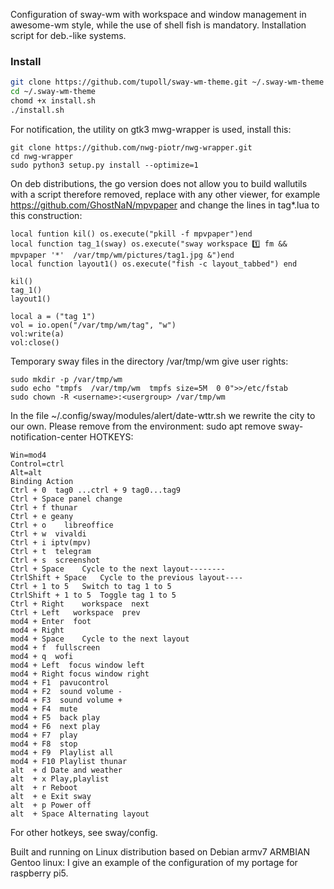 Configuration of sway-wm with workspace and window management in awesome-wm style,
 while the use of shell fish is mandatory.
Installation script for deb.-like systems.
### Install

```bash
git clone https://github.com/tupoll/sway-wm-theme.git ~/.sway-wm-theme
cd ~/.sway-wm-theme
chomd +x install.sh
./install.sh
```
For notification, the utility on gtk3 mwg-wrapper is used, install this:

```
git clone https://github.com/nwg-piotr/nwg-wrapper.git
cd nwg-wrapper
sudo python3 setup.py install --optimize=1
```

On deb distributions, the go version does not allow you to build wallutils with a script
therefore removed, replace with any other viewer, for example
https://github.com/GhostNaN/mpvpaper
and change the lines in tag*.lua to this construction:
```
local funtion kil() os.execute("pkill -f mpvpaper")end
local function tag_1(sway) os.execute("sway workspace 1️⃣ fm && mpvpaper '*'  /var/tmp/wm/pictures/tag1.jpg &")end 
local function layout1() os.execute("fish -c layout_tabbed") end

kil()                                                                                   
tag_1()       
layout1()

local a = ("tag 1")
vol = io.open("/var/tmp/wm/tag", "w")
vol:write(a)
vol:close()
```

Temporary sway files in the directory /var/tmp/wm
give user rights:
```
sudo mkdir -p /var/tmp/wm
sudo echo "tmpfs  /var/tmp/wm  tmpfs size=5M  0 0">>/etc/fstab
sudo chown -R <username>:<usergroup> /var/tmp/wm
```
In the file ~/.config/sway/modules/alert/date-wttr.sh we rewrite the city
to our own.
Please remove from the environment: sudo apt remove sway-notification-center
HOTKEYS:
```
Win=mod4
Control=ctrl
Alt=alt
Binding	Action
Ctrl + 0  tag0 ...ctrl + 9 tag0...tag9 
Ctrl + Space panel change
Ctrl + f thunar
Ctrl + e geany
Ctrl + o	libreoffice
Ctrl + w  vivaldi
Ctrl + i iptv(mpv)
Ctrl + t  telegram
Ctrl + s  screenshot
Ctrl + Space	Cycle to the next layout--------
CtrlShift + Space	Cycle to the previous layout----
Ctrl + 1 to 5	Switch to tag 1 to 5
CtrlShift + 1 to 5	Toggle tag 1 to 5
Ctrl + Right	workspace  next
Ctrl + Left   workspace  prev
mod4 + Enter  foot
mod4 + Right  
mod4 + Space	Cycle to the next layout
mod4 + f  fullscreen
mod4 + q  wofi
mod4 + Left  focus window left
mod4 + Right focus window right
mod4 + F1  pavucontrol
mod4 + F2  sound volume -
mod4 + F3  sound volume +
mod4 + F4  mute
mod4 + F5  back play
mod4 + F6  next play
mod4 + F7  play
mod4 + F8  stop
mod4 + F9  Playlist all 
mod4 + F10 Playlist thunar
alt  + d Date and weather
alt  + x Play,playlist
alt  + r Reboot
alt  + e Exit sway
alt  + p Power off
alt  + Space Alternating layout
```
For other hotkeys, see sway/config.

Built and running on Linux distribution based on Debian armv7
ARMBIAN
Gentoo linux:
I give an example of the configuration of my portage for raspberry pi5.
